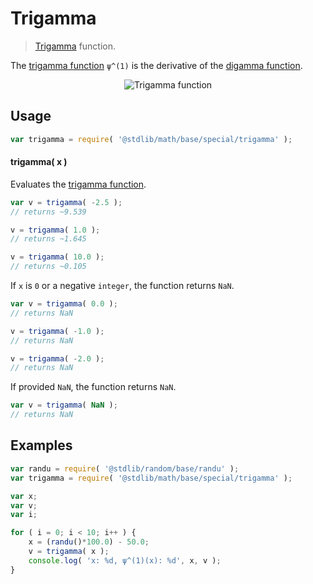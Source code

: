 <!--

@license Apache-2.0

Copyright (c) 2018 The Stdlib Authors.

Licensed under the Apache License, Version 2.0 (the "License");
you may not use this file except in compliance with the License.
You may obtain a copy of the License at

   http://www.apache.org/licenses/LICENSE-2.0

Unless required by applicable law or agreed to in writing, software
distributed under the License is distributed on an "AS IS" BASIS,
WITHOUT WARRANTIES OR CONDITIONS OF ANY KIND, either express or implied.
See the License for the specific language governing permissions and
limitations under the License.

-->

# Trigamma

> [Trigamma][trigamma-function] function.

<section class="intro">

The [trigamma function][trigamma-function] `ψ^(1)` is the derivative of the [digamma function][@stdlib/math/base/special/digamma].

<!-- <equation class="equation" label="eq:trigamma_function" align="center" raw="\psi^{(1)}(x) =\frac{d}{dx} \Psi(x) = \sum_{k=0}^\infty \frac{1}{(k+x)^2}" alt="Trigamma function"> -->

<div class="equation" align="center" data-raw-text="\psi^{(1)}(x) =\frac{d}{dx} \Psi(x) = \sum_{k=0}^\infty \frac{1}{(k+x)^2}" data-equation="eq:trigamma_function">
    <img src="https://cdn.jsdelivr.net/gh/stdlib-js/stdlib@7e0a95722efd9c771b129597380c63dc6715508b/lib/node_modules/@stdlib/math/base/special/trigamma/docs/img/equation_trigamma_function.svg" alt="Trigamma function">
    <br>
</div>

<!-- </equation> -->

</section>

<!-- /.intro -->

<section class="usage">

## Usage

```javascript
var trigamma = require( '@stdlib/math/base/special/trigamma' );
```

#### trigamma( x )

Evaluates the [trigamma function][trigamma-function].

```javascript
var v = trigamma( -2.5 );
// returns ~9.539

v = trigamma( 1.0 );
// returns ~1.645

v = trigamma( 10.0 );
// returns ~0.105
```

If `x` is `0` or a negative `integer`, the function returns `NaN`.

```javascript
var v = trigamma( 0.0 );
// returns NaN

v = trigamma( -1.0 );
// returns NaN

v = trigamma( -2.0 );
// returns NaN
```

If provided `NaN`, the function returns `NaN`.

```javascript
var v = trigamma( NaN );
// returns NaN
```

</section>

<!-- /.usage -->

<section class="examples">

## Examples

<!-- eslint no-undef: "error" -->

```javascript
var randu = require( '@stdlib/random/base/randu' );
var trigamma = require( '@stdlib/math/base/special/trigamma' );

var x;
var v;
var i;

for ( i = 0; i < 10; i++ ) {
    x = (randu()*100.0) - 50.0;
    v = trigamma( x );
    console.log( 'x: %d, ψ^(1)(x): %d', x, v );
}
```

</section>

<!-- /.examples -->

<section class="links">

[trigamma-function]: https://en.wikipedia.org/wiki/Trigamma_function

[@stdlib/math/base/special/digamma]: https://github.com/stdlib-js/stdlib/tree/develop/lib/node_modules/%40stdlib/math/base/special/digamma

</section>

<!-- /.links -->

